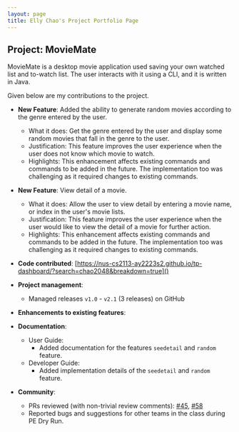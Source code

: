 ```yaml
---
layout: page
title: Elly Chao's Project Portfolio Page
---
```


## Project: MovieMate

MovieMate is a desktop movie application used saving your own watched list and to-watch list. 
The user interacts with it using a CLI, and it is written in Java.

Given below are my contributions to the project.

* **New Feature**: Added the ability to generate random movies according to the genre entered by the user.
    * What it does: Get the genre entered by the user and display some random movies that fall in the genre to the user. 
    * Justification: This feature improves the user experience when the user does not know which movie to watch. 
    * Highlights: This enhancement affects existing commands and commands to be added in the future. The implementation too was challenging as it required changes to existing commands.

* **New Feature**: View detail of a movie.
    * What it does: Allow the user to view detail by entering a movie name, or index in the user's movie lists.
    * Justification: This feature improves the user experience when the user would like to view the detail of a movie for further action.
    * Highlights: This enhancement affects existing commands and commands to be added in the future. The implementation too was challenging as it required changes to existing commands.


* **Code contributed**: [https://nus-cs2113-ay2223s2.github.io/tp-dashboard/?search=chao2048&breakdown=true]()

* **Project management**:
    * Managed releases `v1.0` - `v2.1` (3 releases) on GitHub

* **Enhancements to existing features**:

* **Documentation**:
    * User Guide:
        * Added documentation for the features `seedetail` and `random` feature.
    * Developer Guide:
        * Added implementation details of the `seedetail` and `random` feature.

* **Community**:
    * PRs reviewed (with non-trivial review comments): [\#45](), [\#58]()
    * Reported bugs and suggestions for other teams in the class during PE Dry Run.
